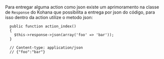 Para entregar alguma action como json existe um aprimoramento na classe de `Response` do Kohana que possibilita a entrega por json do código, para isso dentro da action utilize o metodo json:

~~~
  public function action_index()
  {
    $this->response->json(array('foo' => 'bar'));
  }

  // Content-type: application/json
  // {"foo":"bar"}
~~~